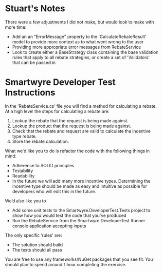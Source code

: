 # Stuart's Notes

There were a few adjustments I did not make, but would look to make with more time:

 - Add an an "ErrorMessage" property to the 'CalculateRebateResult' model to provide more context as to what went wrong to the user
 - Providing more appropriate error messages from RebateService
 - Look to create either a BaseStrategy class containing the base validation rules that apply to all rebate strategies, or create a set of 'Validators' that can be passed in

# Smartwyre Developer Test Instructions

In the 'RebateService.cs' file you will find a method for calculating a rebate. At a high level the steps for calculating a rebate are:

 1. Lookup the rebate that the request is being made against.
 2. Lookup the product that the request is being made against.
 2. Check that the rebate and request are valid to calculate the incentive type rebate.
 3. Store the rebate calculation.

What we'd like you to do is refactor the code with the following things in mind:

 - Adherence to SOLID principles
 - Testability
 - Readability
 - In the future we will add many more incentive types. Determining the incentive type should be made as easy and intuitive as possible for developers who will edit this in the future.

We’d also like you to 
 - Add some unit tests to the Smartwyre.DeveloperTest.Tests project to show how you would test the code that you’ve produced 
 - Run the RebateService from the Smartwyre.DeveloperTest.Runner console application accepting inputs

The only specific 'rules' are:

- The solution should build
- The tests should all pass

You are free to use any frameworks/NuGet packages that you see fit. You should plan to spend around 1 hour completing the exercise.
